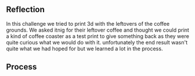 ## Reflection 
In this challenge we tried to print 3d with the leftovers of the coffee grounds. We asked itnig for their leftover coffee and thought we could print a kind of coffee coaster as a test print to give something back as they were quite curious what we would do with it. unfortunately the end result wasn't quite what we had hoped for but we learned a lot in the process.

## Process
